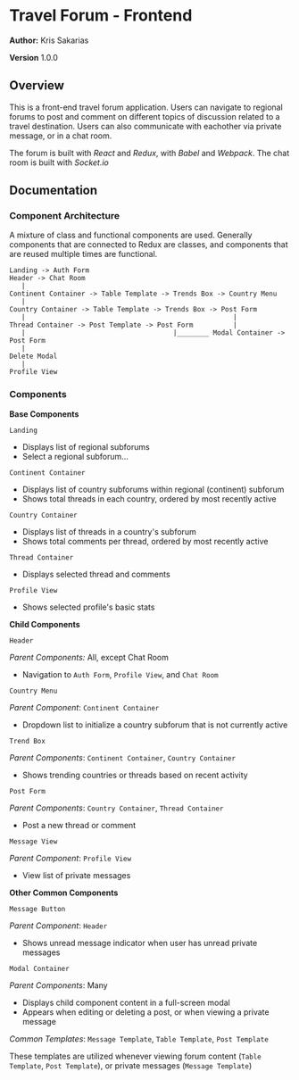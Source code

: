 # Travel Forum - Frontend

**Author:** Kris Sakarias

**Version** 1.0.0


## Overview

This is a front-end travel forum application. Users can navigate to regional forums to post and comment on different topics of discussion related to a travel destination. Users can also communicate with eachother via private message, or in a chat room.


The forum is built with *React* and *Redux*, with *Babel* and *Webpack*. The chat room is built with *Socket.io*


## Documentation 

### Component Architecture

A mixture of class and functional components are used. Generally components that are connected to Redux are classes, and components that are reused multiple times are functional.

```
Landing -> Auth Form
Header -> Chat Room
   |
Continent Container -> Table Template -> Trends Box -> Country Menu
   |
Country Container -> Table Template -> Trends Box -> Post Form
   |                                                    |
Thread Container -> Post Template -> Post Form          |
   |                                     |________ Modal Container -> Post Form
   |                                                                  Delete Modal
   |
Profile View
```

### Components

**Base Components**

`Landing`
- Displays list of regional subforums
- Select a regional subforum...

`Continent Container`
- Displays list of country subforums within regional (continent) subforum
- Shows total threads in each country, ordered by most recently active

`Country Container`
- Displays list of threads in a country's subforum
- Shows total comments per thread, ordered by most recently active

`Thread Container`
- Displays selected thread and comments

`Profile View`
- Shows selected profile's basic stats


**Child Components**

`Header`

*Parent Components:* All, except Chat Room
- Navigation to `Auth Form`, `Profile View`, and `Chat Room`

`Country Menu`

*Parent Component*: `Continent Container`
- Dropdown list to initialize a country subforum that is not currently active

`Trend Box`

*Parent Components*: `Continent Container`, `Country Container`
- Shows trending countries or threads based on recent activity 

`Post Form`

*Parent Components*: `Country Container`, `Thread Container`
- Post a new thread or comment

`Message View`

*Parent Component*: `Profile View`
- View list of private messages


**Other Common Components**

`Message Button`

*Parent Component*: `Header`
- Shows unread message indicator when user has unread private messages

`Modal Container`

*Parent Components*: Many
- Displays child component content in a full-screen modal
- Appears when editing or deleting a post, or when viewing a private message


*Common Templates*: `Message Template`, `Table Template`, `Post Template`

These templates are utilized whenever viewing forum content (`Table Template`, `Post Template`), or private messages (`Message Template`)


